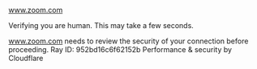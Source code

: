 www.zoom.com

Verifying you are human. This may take a few seconds.

www.zoom.com needs to review the security of your connection before proceeding.
Ray ID: 952bd16c6f62152b
Performance & security by Cloudflare